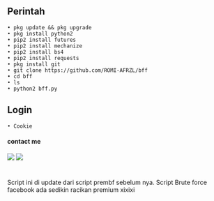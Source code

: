 ## Perintah
````
• pkg update && pkg upgrade 
• pkg install python2 
• pip2 install futures 
• pip2 install mechanize 
• pip2 install bs4 
• pip2 install requests 
• pkg install git 
• git clone https://github.com/ROMI-AFRZL/bff 
• cd bff 
• ls 
• python2 bff.py
````
## Login
```
• Cookie 
```
#### contact me
[![](https://img.shields.io/badge/Facebook-blue?logo=Facebook&logoColor=blue&labelColor=white)](https://www.facebook.com/romi.rizal.58)
[![](https://img.shields.io/badge/Whatsapp-CHAT-red?logo=Whatsapp&logoColor=Brightgreen&labelColor=white)](https://wa.me/6282371648186?text=Asalamualaikum+bang)
#
Script ini di update dari script prembf sebelum nya. Script Brute force facebook ada sedikin racikan premium xixixi
#
